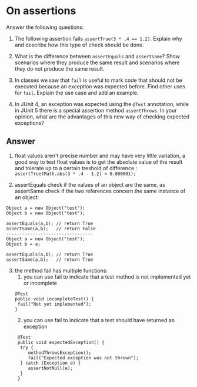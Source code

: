 # On assertions

Answer the following questions:

1. The following assertion fails `assertTrue(3 * .4 == 1.2)`. Explain why and describe how this type of check should be done.
2. What is the difference between `assertEquals` and `assertSame`? Show scenarios where they produce the same result and scenarios where they do not produce the same result.

3. In classes we saw that `fail` is useful to mark code that should not be executed because an exception was expected before. Find other uses for `fail`. Explain the use case and add an example.

4. In JUnit 4, an exception was expected using the `@Test` annotation, while in JUnit 5 there is a special assertion method `assertThrows`. In your opinion, what are the advantages of this new way of checking expected exceptions?

## Answer

1. float values aren't precise number and may have very little variation, a good way to test float values is to get the absolute value of the result and tolerate up to a certain treshold of difference :
```assertTrue(Math.abs(3 * .4 - 1.2) < 0.000001);```

2. assertEquals check if the values of an object are the same, as assertSame check if the two references concern the same instance of an object:
```
Object a = new Object("test");
Object b = new Object("test");

assertEquals(a,b); // return True
assertSame(a,b);   // return False
---------------------------------
Object a = new Object("test");
Object b = a;

assertEquals(a,b); // return True
assertSame(a,b);   // return True
 ```

3. the method fail has multiple functions:
   1. you can use fail to indicate that a test method is not implemented yet or incomplete
   ```
   @Test
   public void incompleteTest() {
    fail("Not yet implemented");
   } 
   ```
   2. you can use fail to indicate that a test should have returned an exception
   ```
    @Test
    public void expectedException() {
     try {
        methodThrowsException();
        fail("Expected exception was not thrown");
     } catch (Exception e) {
        assertNotNull(e);
     }
    }
   ```
